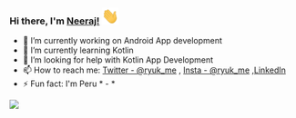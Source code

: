   ### Hi there, I'm [Neeraj!](https://ryuk-me.github.io/sastabio/index.html) <img src="https://raw.githubusercontent.com/ABSphreak/ABSphreak/master/gifs/Hi.gif" width="30px"></h2>


- 🔭 I’m currently working on Android App development
- 🌱 I’m currently learning Kotlin
- 🤔 I’m looking for help with Kotlin App Development
- 📫 How to reach me: [Twitter - @ryuk_me](https://twitter.com/ryuk_me) , [Insta - @ryuk_me](https://www.instagram.com/ryuk_me/) ,[LinkedIn ](https://www.linkedin.com/in/neeraj-kumar-5178281b0/)
- ⚡ Fun fact: I'm Peru * - *

<img src="https://github-readme-stats.vercel.app/api?username=ryuk-me&show_icons=true&theme=dracula">
